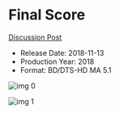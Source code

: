 # Final Score

[Discussion Post](https://www.avsforum.com/threads/bass-eq-for-filtered-movies.2995212/post-57071514)

* Release Date: 2018-11-13
* Production Year: 2018
* Format: BD/DTS-HD MA 5.1

![img 0](https://i.imgur.com/LzEbAOR.jpg)

![img 1](https://i.imgur.com/nq9F4TA.jpg)

